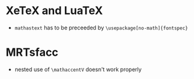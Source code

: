 # XeTeX and LuaTeX
- `mathastext` has to be preceeded by `\usepackage[no-math]{fontspec}`

# MRTsfacc
- nested use of `\mathaccentV` doesn't work properly
